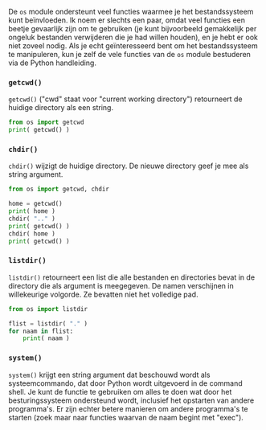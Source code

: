 De `os` module ondersteunt veel functies waarmee je het bestandssysteem
kunt beïnvloeden. Ik noem er slechts een paar, omdat veel functies een
beetje gevaarlijk zijn om te gebruiken (je kunt bijvoorbeeld gemakkelijk
per ongeluk bestanden verwijderen die je had willen houden), en je hebt
er ook niet zoveel nodig. Als je echt geïnteresseerd bent om het
bestandssysteem te manipuleren, kun je zelf de vele functies van de `os`
module bestuderen via de Python handleiding.

### `getcwd()`

`getcwd()` ("cwd" staat voor "current working directory") retourneert de
huidige directory als een string.

```python
from os import getcwd
print( getcwd() )
```

### `chdir()`

`chdir()` wijzigt de huidige directory. De nieuwe directory geef je mee
als string argument.

```python
from os import getcwd, chdir

home = getcwd()
print( home )
chdir( ".." )
print( getcwd() )
chdir( home )
print( getcwd() )
```

### `listdir()`

`listdir()` retourneert een list die alle bestanden en directories bevat
in de directory die als argument is meegegeven. De namen verschijnen in
willekeurige volgorde. Ze bevatten niet het volledige pad.

```python
from os import listdir

flist = listdir( "." )
for naam in flist:
    print( naam )
```

### `system()`

`system()` krijgt een string argument dat beschouwd wordt als
systeemcommando, dat door Python wordt uitgevoerd in de command shell.
Je kunt de functie te gebruiken om alles te doen wat door het
besturingssysteem ondersteund wordt, inclusief het opstarten van andere
programma's. Er zijn echter betere manieren om andere programma's te
starten (zoek maar naar functies waarvan de naam begint met "exec").
